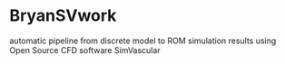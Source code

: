 # BryanSVwork
automatic pipeline from discrete model to ROM simulation results using Open Source CFD software SimVascular
